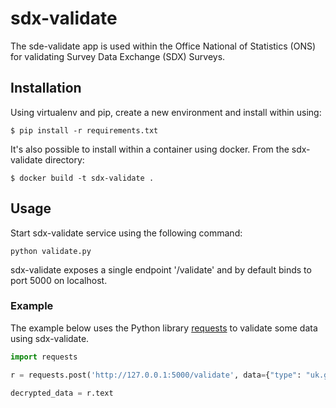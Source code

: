 # sdx-validate

The sde-validate app is used within the Office National of Statistics (ONS) for validating Survey Data Exchange (SDX) Surveys.

## Installation

Using virtualenv and pip, create a new environment and install within using:

    $ pip install -r requirements.txt

It's also possible to install within a container using docker. From the sdx-validate directory:

    $ docker build -t sdx-validate .

## Usage

Start sdx-validate service using the following command:

    python validate.py

sdx-validate exposes a single endpoint '/validate' and by default binds to port 5000 on localhost.

### Example

The example below uses the Python library [requests](https://github.com/kennethreitz/requests) to validate some data using sdx-validate.

```python
import requests

r = requests.post('http://127.0.0.1:5000/validate', data={"type": "uk.gov.ons.edc.eq:surveyresponse", ...})

decrypted_data = r.text
```